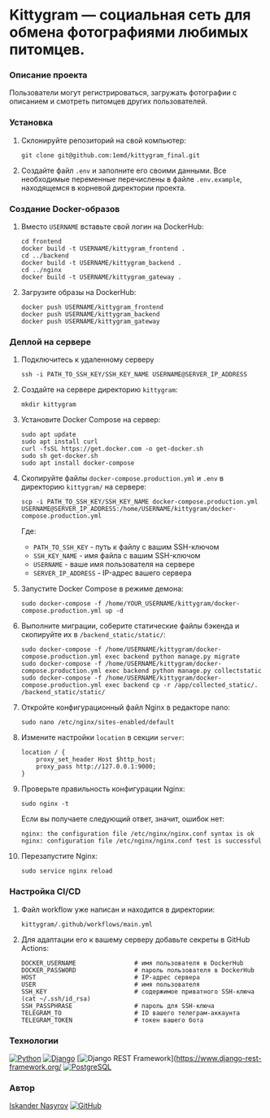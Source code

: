 # Kittygram — социальная сеть для обмена фотографиями любимых питомцев.

### Описание проекта
Пользователи могут регистрироваться, загружать фотографии с описанием и смотреть питомцев других пользователей.

### Установка
1. Склонируйте репозиторий на свой компьютер:
    ```
    git clone git@github.com:1emd/kittygram_final.git
    ```
2. Создайте файл `.env` и заполните его своими данными. Все необходимые переменные перечислены в файле `.env.example`, находящемся в корневой директории проекта.

### Создание Docker-образов

1. Вместо `USERNAME` вставьте свой логин на DockerHub:

    ```
    cd frontend
    docker build -t USERNAME/kittygram_frontend .
    cd ../backend
    docker build -t USERNAME/kittygram_backend .
    cd ../nginx
    docker build -t USERNAME/kittygram_gateway . 
    ```

2. Загрузите образы на DockerHub:

    ```
    docker push USERNAME/kittygram_frontend
    docker push USERNAME/kittygram_backend
    docker push USERNAME/kittygram_gateway
    ```

### Деплой на сервере

1. Подключитесь к удаленному серверу

    ```
    ssh -i PATH_TO_SSH_KEY/SSH_KEY_NAME USERNAME@SERVER_IP_ADDRESS 
    ```

2. Создайте на сервере директорию `kittygram`:

    ```
    mkdir kittygram
    ```

3. Установите Docker Compose на сервер:

    ```
    sudo apt update
    sudo apt install curl
    curl -fsSL https://get.docker.com -o get-docker.sh
    sudo sh get-docker.sh
    sudo apt install docker-compose
    ```

4. Скопируйте файлы `docker-compose.production.yml` и `.env` в директорию `kittygram/` на сервере:

    ```
    scp -i PATH_TO_SSH_KEY/SSH_KEY_NAME docker-compose.production.yml USERNAME@SERVER_IP_ADDRESS:/home/USERNAME/kittygram/docker-compose.production.yml
    ```
    
    Где:
    - `PATH_TO_SSH_KEY` - путь к файлу с вашим SSH-ключом
    - `SSH_KEY_NAME` - имя файла с вашим SSH-ключом
    - `USERNAME` - ваше имя пользователя на сервере
    - `SERVER_IP_ADDRESS` - IP-адрес вашего сервера

5. Запустите Docker Compose в режиме демона:

    ```
    sudo docker-compose -f /home/YOUR_USERNAME/kittygram/docker-compose.production.yml up -d
    ```

6. Выполните миграции, соберите статические файлы бэкенда и скопируйте их в `/backend_static/static/`:

    ```
    sudo docker-compose -f /home/USERNAME/kittygram/docker-compose.production.yml exec backend python manage.py migrate
    sudo docker-compose -f /home/USERNAME/kittygram/docker-compose.production.yml exec backend python manage.py collectstatic
    sudo docker-compose -f /home/USERNAME/kittygram/docker-compose.production.yml exec backend cp -r /app/collected_static/. /backend_static/static/
    ```

7. Откройте конфигурационный файл Nginx в редакторе nano:

    ```
    sudo nano /etc/nginx/sites-enabled/default
    ```

8. Измените настройки `location` в секции `server`:

    ```
    location / {
        proxy_set_header Host $http_host;
        proxy_pass http://127.0.0.1:9000;
    }
    ```

9. Проверьте правильность конфигурации Nginx:

    ```
    sudo nginx -t
    ```

    Если вы получаете следующий ответ, значит, ошибок нет:

    ```
    nginx: the configuration file /etc/nginx/nginx.conf syntax is ok
    nginx: configuration file /etc/nginx/nginx.conf test is successful
    ```

10. Перезапустите Nginx:

    ```
    sudo service nginx reload
    ```

### Настройка CI/CD

1. Файл workflow уже написан и находится в директории:

    ```
    kittygram/.github/workflows/main.yml
    ```

2. Для адаптации его к вашему серверу добавьте секреты в GitHub Actions:

    ```
    DOCKER_USERNAME                # имя пользователя в DockerHub
    DOCKER_PASSWORD                # пароль пользователя в DockerHub
    HOST                           # IP-адрес сервера
    USER                           # имя пользователя
    SSH_KEY                        # содержимое приватного SSH-ключа (cat ~/.ssh/id_rsa)
    SSH_PASSPHRASE                 # пароль для SSH-ключа
    TELEGRAM_TO                    # ID вашего телеграм-аккаунта
    TELEGRAM_TOKEN                 # токен вашего бота
    ```

### Технологии
[![Python](https://img.shields.io/badge/-Python-blue?style=flat&logo=python&logoColor=yellow)](https://www.python.org/)
[![Django](https://img.shields.io/badge/-Django-092E20?style=flat&logo=django&logoColor=white)](https://www.djangoproject.com/)
[![Django REST Framework](https://img.shields.io/badge/-Django%20REST%20Framework-FF1709?style=flat&logo=django&logoColor=white)](https://www.django-rest-framework.org/
[![PostgreSQL](https://img.shields.io/badge/-PostgreSQL-336791?style=flat&logo=postgresql&logoColor=white)](https://www.postgresql.org/)

### Автор
[Iskander Nasyrov](https://github.com/isko118) [![GitHub](https://img.shields.io/badge/-Iskander_Nasyrov-181717?style=flat&logo=github&logoColor=white)](https://github.com/isko118)

